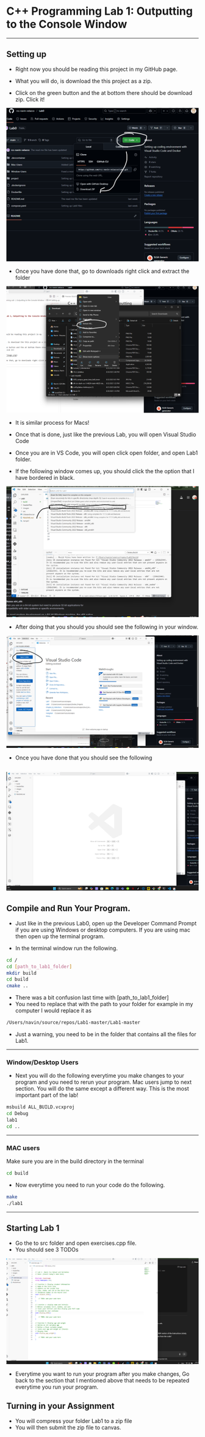 




# C++ Programming Lab 1: Outputting to the Console Window


---

## Setting up 


- Right now you should be reading this project in my GitHub page.

- What you will do, is download the this project as a zip.

- Click on the green button and the at bottom there should be download zip. Click it!

![alt text](images/image.png)

- Once you have done that, go to downloads right click and extract the folder

![alt text](images/image2.png)

- It is similar process for Macs!



- Once that is done, just like the previous Lab, you will open Visual Studio Code
- Once you are in VS Code, you will open click open folder, and open Lab1 folder. 
- If the following window comes up, you should click the the option that I have bordered in black.

![alt text](images/image13.png)

- After doing that you should you should see the following in your window.

![alt text](images/image3.png)

- Once you have done that you should see the following

![alt text](images/image4.png)
---
## Compile and Run Your Program.

- Just like in the previous Lab0, open up the Developer Command Prompt if you are using Windows or desktop computers. If you are using mac then open up the terminal program.

- In the terminal window run the following.

```bash
cd /
cd [path_to_lab1_folder]
mkdir build
cd build
cmake ..
```
- There was a bit confusion last time with [path_to_lab1_folder]
- You need to replace that with the path to your folder for example in my computer I would replace it as
```bash
/Users/navin/source/repos/Lab1-master/Lab1-master
```

- Just a warning, you need to be in the folder that contains all the files for Lab1.
---
### Window/Desktop Users
- Next you will do the following everytime you make changes to your program and you need to rerun your program. Mac users jump to next section. You will do the same except a different way. This is the most important part of the lab!

```bash
msbuild ALL_BUILD.vcxproj
cd Debug
lab1
cd ..
```
---
### MAC users

Make sure you are in the build directory in the terminal

```bash
cd build
```
- Now everytime you need to run your code do the following.
```bash 
make
./lab1
```
---
## Starting Lab 1

- Go the to src folder and open exercises.cpp file.
- You should see 3 TODOs

![alt text](images/image5.png)

- Everytime you want to run your program after you make changes,
Go back to the section that I mentioned above that needs to be repeated everytime you run your program.


## Turning in your Assignment

- You will compress your folder Lab1 to a zip file
- You will then submit the zip file to canvas.